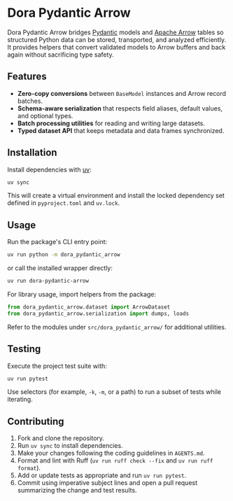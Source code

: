 # Dora Pydantic Arrow

Dora Pydantic Arrow bridges [Pydantic](https://docs.pydantic.dev/) models and [Apache Arrow](https://arrow.apache.org/) tables so structured Python data can be stored, transported, and analyzed efficiently. It provides helpers that convert validated models to Arrow buffers and back again without sacrificing type safety.

## Features

- **Zero-copy conversions** between `BaseModel` instances and Arrow record batches.
- **Schema-aware serialization** that respects field aliases, default values, and optional types.
- **Batch processing utilities** for reading and writing large datasets.
- **Typed dataset API** that keeps metadata and data frames synchronized.

## Installation

Install dependencies with [uv](https://github.com/astral-sh/uv):

```bash
uv sync
```

This will create a virtual environment and install the locked dependency set defined in `pyproject.toml` and `uv.lock`.

## Usage

Run the package's CLI entry point:

```bash
uv run python -m dora_pydantic_arrow
```

or call the installed wrapper directly:

```bash
uv run dora-pydantic-arrow
```

For library usage, import helpers from the package:

```python
from dora_pydantic_arrow.dataset import ArrowDataset
from dora_pydantic_arrow.serialization import dumps, loads
```

Refer to the modules under `src/dora_pydantic_arrow/` for additional utilities.

## Testing

Execute the project test suite with:

```bash
uv run pytest
```

Use selectors (for example, `-k`, `-m`, or a path) to run a subset of tests while iterating.

## Contributing

1. Fork and clone the repository.
2. Run `uv sync` to install dependencies.
3. Make your changes following the coding guidelines in `AGENTS.md`.
4. Format and lint with Ruff (`uv run ruff check --fix` and `uv run ruff format`).
5. Add or update tests as appropriate and run `uv run pytest`.
6. Commit using imperative subject lines and open a pull request summarizing the change and test results.
